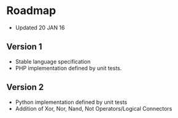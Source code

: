 # Roadmap
- Updated 20 JAN 16

## Version 1
- Stable language specification
- PHP implementation defined by unit tests.

## Version 2
- Python implementation defined by unit tests
- Addition of Xor, Nor, Nand, Not Operators/Logical Connectors
